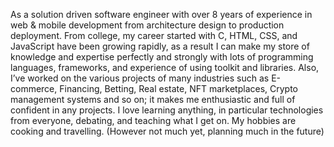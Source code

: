 As a solution driven software engineer with over 8 years of experience in web & mobile development from architecture design to production deployment. From college, my career started with C, HTML, CSS, and JavaScript have been growing rapidly, as a result I can make my store of knowledge and expertise perfectly and strongly with lots of programming languages, frameworks, and experience of using toolkit and libraries. Also, I’ve worked on the various projects of many industries such as E-commerce, Financing, Betting, Real estate, NFT marketplaces, Crypto management systems and so on; it makes me enthusiastic and full of confident in any projects. I love learning anything, in particular technologies from everyone, debating, and teaching what I get on. My hobbies are cooking and travelling. (However not much yet, planning much in the future)
